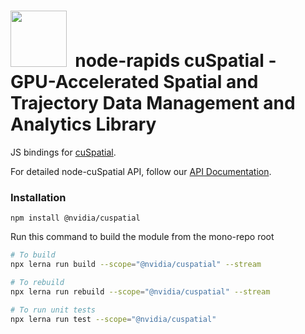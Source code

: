 # <div align="left"><img src="https://rapids.ai/assets/images/rapids_logo.png" width="90px"/>&nbsp; node-rapids cuSpatial - GPU-Accelerated Spatial and Trajectory Data Management and Analytics Library

JS bindings for [cuSpatial](https://github.com/rapidsai/cuspatial).

For detailed node-cuSpatial API, follow our [API Documentation](https://rapidsai.github.io/node-rapids/modules/cuspatial_src.html).

### Installation

`npm install @nvidia/cuspatial`

Run this command to build the module from the mono-repo root

```bash
# To build
npx lerna run build --scope="@nvidia/cuspatial" --stream

# To rebuild
npx lerna run rebuild --scope="@nvidia/cuspatial" --stream

# To run unit tests
npx lerna run test --scope="@nvidia/cuspatial"
```
